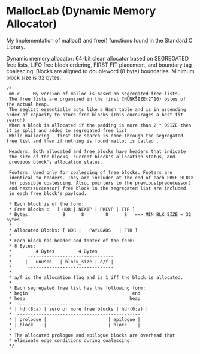 # MallocLab (Dynamic Memory Allocator)
My Implementation of malloc() and free() functions found in the Standard C Library. 

Dynamic memory allocator: 64-bit clean allocator based on SEGREGATED free lists, LIFO free block ordering, FIRST FIT placement, and boundary tag coalescing.
Blocks are aligned to doubleword (8 byte) boundaries. Minimum block size is 32 bytes.

```
/*
 mm.c -   My version of malloc is based on segregated free lists.
 The free lists are organized in the first CHUNKSIZE(2^16) bytes of the actual heap.
 The seglist essentially acts like a Hash table and is in ascending order of capacity to store free blocks (This encourages a best fit search) 
 When a block is allocated if the padding is more than 2 * DSIZE then it is split and added to segregated free list . 
 While mallocing , first the search is done through the segregated free list and then if nothing is found malloc is called . 
 
 Headers: Both allocated and free blocks have headers that indicate
 the size of the blocks, current block's allocation status, and 
 previous block's allocation status.
 
 Footers: Used only for coalescing of free blocks. Footers are 
 identical to headers. They are included at the end of each FREE BLOCK
 for possible coalescing. Also, pointers to the previous(predecessor)
 and next(successor) free block in the segregated list are included 
 in each free block's payload.
 
 * Each block is of the form:
 * Free Blocks :   [ HDR | NEXTP | PREVP | FTR ] 
 * Bytes:            8      8        8      8   ==> MIN_BLK_SIZE = 32 bytes
 * 
 * Allocated Blocks: [ HDR |   PAYLOADS   | FTR ]
 *                         
 * Each block has header and footer of the form:
 * 8 Bytes:
 *         4 Bytes         4 Bytes
 *      --------------------------------
 *     |   unused   | block_size | a/f |
 *      --------------------------------
 *        
 * a/f is the allocation flag and is 1 iff the block is allocated. 
 *
 * Each segregated free list has the following form:
 * begin                                       end
 * heap                                       heap
 *  ----------------------------------------------
 * | hdr(8:a) | zero or more free blocks | hdr(0:a) |
 *  ----------------------------------------------
 * | prologue |                       | epilogue |
 * | block    |                       | block    |
 *
 * The allocated prologue and epilogue blocks are overhead that
 * eliminate edge conditions during coalescing.
 */
```
